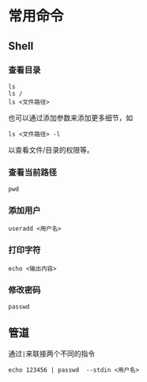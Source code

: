 # 常用命令

## Shell

### 查看目录

```shell
ls
ls /
ls <文件路径>
```

也可以通过添加参数来添加更多细节，如

```shell
ls <文件路径> -l
```

以查看文件/目录的权限等。

### 查看当前路径

```shell
pwd
```

### 添加用户

```shell
useradd <用户名>
```

### 打印字符

```shell
echo <输出内容>
```

### 修改密码

```shell
passwd
```

## 管道

通过`|`来联接两个不同的指令

```shell
echo 123456 | passwd  --stdin <用户名>
```

